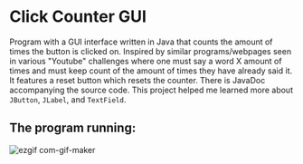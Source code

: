 # Click Counter GUI
Program with a GUI interface written in Java that counts the amount of times the button is clicked on. Inspired by similar programs/webpages seen in various "Youtube" challenges where one must say a word X amount of times and must keep count of the amount of times they have already said it. It features a reset button which resets the counter. There is JavaDoc accompanying the source code. This project helped me learned more about `JButton`, `JLabel`, and `TextField`. 

## The program running:
![ezgif com-gif-maker](https://user-images.githubusercontent.com/108318635/216483913-38899fa1-766e-4045-bf7e-35befeb531b8.gif)




